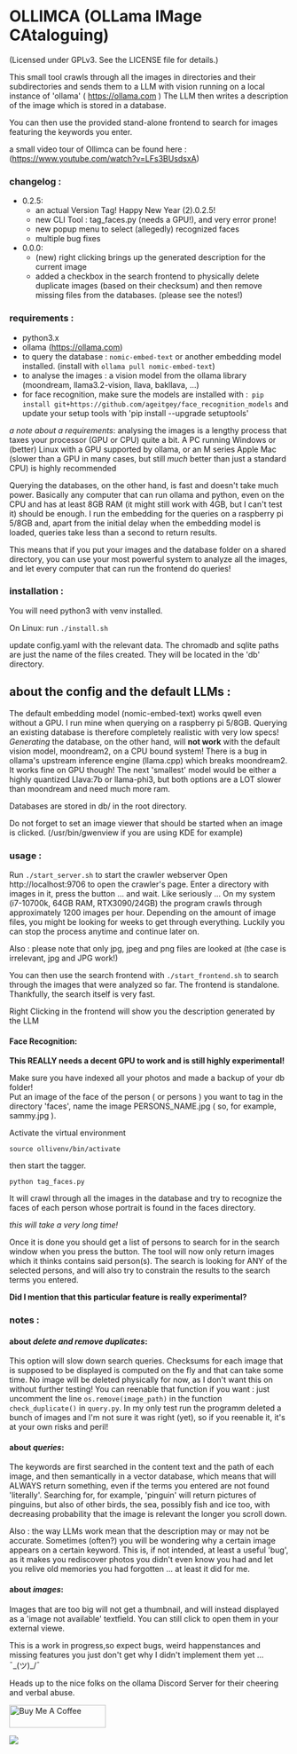 # OLLIMCA (OLLama IMage CAtaloguing)

(Licensed under GPLv3. See the LICENSE file for details.)

This small tool crawls through all the images in directories and their subdirectories and sends 
them to a LLM with vision running on a local instance of 'ollama' ( https://ollama.com )
The LLM then writes a description of the image which is stored in a database. 

You can then use the provided stand-alone frontend to search for images featuring the keywords you enter.


a small video tour of Ollimca can be found here : (https://www.youtube.com/watch?v=LFs3BUsdsxA)

### changelog :
* 0.2.5:
  * an actual Version Tag! Happy New Year (2).0.2.5!
  * new CLI Tool : tag_faces.py (needs a GPU!), and very error prone!
  * new popup menu to select (allegedly) recognized faces 
  * multiple bug fixes
* 0.0.0:
  * (new) right clicking brings up the generated description for the current image
  * added a checkbox in the search frontend to physically delete duplicate images (based on their checksum) and then
  remove missing files from the databases. (please see the notes!)

### requirements : 
* python3.x 
* ollama (https://ollama.com)
* to query the database : `nomic-embed-text` or another embedding model installed. (install with `ollama pull nomic-embed-text`) 
* to analyse the images : a vision model from the ollama library (moondream, llama3.2-vision, llava, bakllava, ...)
* for face recognition, make sure the models are installed with :` pip install git+https://github.com/ageitgey/face_recognition_models`
 and update your setup tools with 'pip install --upgrade setuptools'


*a note about a requirements*: analysing the images is a lengthy process that taxes your processor (GPU or CPU) quite a
  bit. A PC running Windows or (better) Linux with a GPU supported by ollama, or an M series Apple Mac (slower than 
  a GPU in many cases, but still *much* better than just a standard CPU) is highly recommended
  
Querying the databases, on the other hand, is fast and doesn't take much power. Basically any computer that can run 
ollama and python, even on the CPU and has at least 8GB RAM (it might still work with 4GB, but I can't test it) should be 
enough. I run the embedding for the queries on a raspberry pi 5/8GB and, apart from the initial delay when the embedding
model is loaded, queries take less than a second to return results. 

This means that if you put your images and the database folder on a shared directory, you can use your most powerful 
system to analyze all the images, and let every computer that can run the frontend do queries! 
  
### installation :

You will need python3 with venv installed. 

On Linux:
run ```./install.sh```

update config.yaml with the relevant data. The chromadb and sqlite paths are just the name of the files created. 
They will be located in the 'db' directory. 

## about the config and the default LLMs :
The default embedding model (nomic-embed-text) works qwell even without a GPU. I run mine when querying on a 
raspberry pi 5/8GB. Querying an existing database is therefore completely realistic with very low specs!
*Generating* the database, on the other hand, will **not work** with the default vision model, moondream2, on a CPU bound
system!
There is a bug in ollama's upstream inference engine (llama.cpp) which breaks moondream2. It works fine on GPU though!
The next 'smallest' model would be either a highly quantized Llava:7b or llama-phi3, but both options are a LOT slower
than moondream and need much more ram.

Databases are stored in db/ in the root directory.

Do not forget to set an image viewer that should be started when an image is clicked.  (/usr/bin/gwenview if you are
using KDE for example)

### usage :

Run ```./start_server.sh``` to start the crawler webserver 
Open http://localhost:9706  to open the crawler's page. Enter a directory with images in it, press
the button ... and wait. Like seriously ... On my system (i7-10700k, 64GB RAM, RTX3090/24GB) the program crawls through
approximately 1200 images per hour. Depending on the amount of image files, you might be looking for weeks to get through
everything. Luckily you can stop the process anytime and continue later on.

Also : please note that only jpg, jpeg and png files are looked at (the case is irrelevant, jpg and JPG work!)

You can then use the search frontend with ```./start_frontend.sh``` to search through the images that were 
analyzed so far. The frontend is standalone. Thankfully, the search itself is very fast. 

Right Clicking in the frontend will show you the description generated by the LLM

#### Face Recognition:
**This REALLY needs a decent GPU to work and is still highly experimental!**

Make sure you have indexed all your photos and made a backup of your db folder!  
Put an image of the face of the person ( or persons ) you want to tag in the directory 'faces', name the image
PERSONS_NAME.jpg ( so, for example, sammy.jpg ). 

Activate the virtual environment

```source ollivenv/bin/activate```

then start the tagger.

```python tag_faces.py```

It will crawl through all the images in the database and try to recognize the faces 
of each person whose portrait is found in the faces directory.

*this will take a very long time!*

Once it is done you should get a list of persons to search for in the search window when
you press the button. The tool will now only return images which it thinks contains said person(s).
The search is looking for ANY of the selected persons, and will also try to constrain the results to 
the search terms you entered.

**Did  I mention that this particular feature is really experimental?**

### notes :
#### about *delete and remove duplicates*:
This option will slow down search queries. Checksums for each image that is supposed to be displayed is computed on the fly
and that can take some time. No image will be deleted physically for now, as I don't want this on without further testing!
You can reenable that function if you want : just uncomment the line `os.remove(image_path)` in the function `check_duplicate()`
in `query.py`. In my only test run the programm deleted a bunch of images and I'm not sure it was right (yet), so if you
reenable it, it's at your own risks and peril!

#### about *queries*:
The keywords are first searched in the content text and the path of each image, and then semantically in a vector database, 
which means that will ALWAYS return something, even if the terms you entered are not found 'literally'. Searching 
for, for example, 'pinguin' will return pictures of pinguins, but also of other birds, the sea, possibly fish and ice too, 
with decreasing probability that the image is relevant the longer you scroll down.

Also : the way LLMs work mean that the description may or may not be accurate. Sometimes (often?) you will be wondering why
a certain image appears on a certain keyword. This is, if not intended, at least a useful 'bug', as it makes you rediscover 
photos you didn't even know you had and let you relive old memories you had forgotten ... at least it did for me.

#### about *images*:
Images that are too big will not get a thumbnail, and will instead displayed as a 'image not available' textfield. You can 
still click to open them in your external viewe.

This is a work in progress,so expect bugs, weird happenstances and missing features you just don't get why I didn't 
implement them yet ... ¯\_(ツ)_/¯

Heads up to the nice folks on the ollama Discord Server for their cheering and verbal abuse.

<a href="https://www.buymeacoffee.com/socialnetwooky" target="_blank"><img src="https://cdn.buymeacoffee.com/buttons/default-orange.png" alt="Buy Me A Coffee" height="41" width="174"></a>

![](screenshots/creepy.png)



